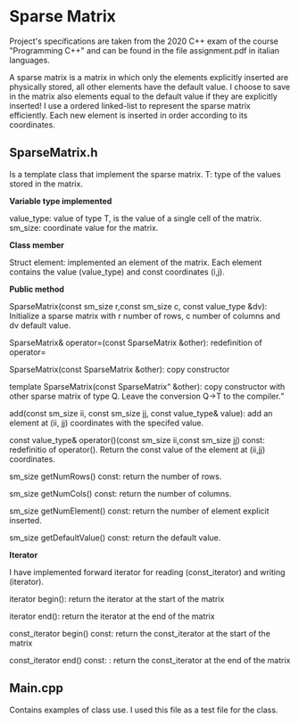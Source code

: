 # Sparse Matrix

Project's specifications are taken from the 2020 C++ exam of the course "Programming C++" and can be found in the file assignment.pdf in italian languages.

A sparse matrix is a matrix in which only the elements explicitly inserted are physically stored, all other elements have the default value.
I choose to save in the matrix also elements equal to the default value if they are explicitly inserted! 
I use a ordered linked-list to represent the sparse matrix efficiently. Each new element is inserted in order according to its coordinates.

## SparseMatrix.h

Is a template class that implement the sparse matrix.
T: type of the values stored in the matrix.

**Variable type implemented**

value_type: value of type T, is the value of a single cell of the matrix.
sm_size: coordinate value for the matrix.

**Class member**

Struct element: implemented an element of the matrix. Each element contains the
  value (value_type) and const coordinates (i,j).


**Public method**

SparseMatrix(const sm_size r,const sm_size c, const value_type &dv): Initialize a 
    sparse matrix with r number of rows, c number of columns and dv default value.
    
SparseMatrix& operator=(const SparseMatrix &other): redefinition of operator=

SparseMatrix(const SparseMatrix &other): copy constructor

template <typename Q>
SparseMatrix(const SparseMatrix<Q> &other): copy constructor with other sparse 
    matrix of type Q. Leave the conversion Q->T to the compiler.
  
add(const sm_size ii, const sm_size jj, const value_type& value):
    add an element at (ii, jj) coordinates with the specifed value.
    
const value_type& operator()(const sm_size ii,const sm_size jj) const: redefinitio 
    of operator(). Return the const value of the element at (ii,jj) coordinates.
    
sm_size getNumRows() const: return the number of rows.
    
sm_size getNumCols() const: return the number of columns.
    
sm_size getNumElement() const: return the number of element explicit inserted.
    
sm_size getDefaultValue() const: return the default value.

**Iterator**

I have implemented forward iterator for reading (const_iterator) and writing (iterator).

iterator begin(): return the iterator at the start of the matrix

iterator end(): return the iterator at the end of the matrix

const_iterator begin() const: return the const_iterator at the start of the matrix

const_iterator end() const: : return the const_iterator at the end of the matrix

## Main.cpp

Contains examples of class use. I used this file as a test file for the class.
